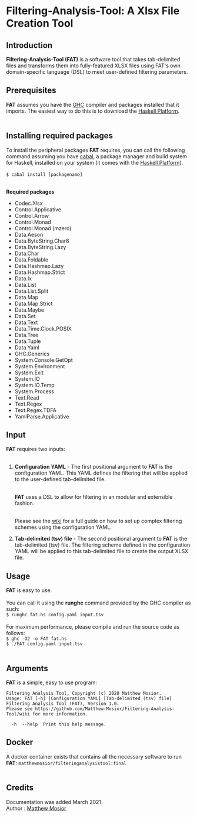 # Filtering-Analysis-Tool: A Xlsx File Creation Tool

## Introduction

**Filtering-Analysis-Tool (FAT)** is a software tool that takes tab-delimited files and transforms them into fully-featured XLSX files using FAT's own domain-specific language (DSL) to meet user-defined filtering parameters.<br/>

## Prerequisites

**FAT** assumes you have the [GHC](https://www.haskell.org/ghc/) compiler and packages installed that it imports.  The easiest way to do this is to download the [Haskell Platform](https://www.haskell.org/platform/).<br/><br/>

## Installing required packages

To install the peripheral packages **FAT** requires, you can call the following command assuming you have [cabal](https://www.haskell.org/cabal/), a package manager and build system for Haskell, installed on your system (it comes with the [Haskell Platform](https://www.haskell.org/platform/)).<br/><br/>
`$ cabal install [packagename]`<br/><br/>

**Required packages**
- Codec.Xlsx
- Control.Applicative
- Control.Arrow
- Control.Monad
- Control.Monad (mzero)
- Data.Aeson
- Data.ByteString.Char8
- Data.ByteString.Lazy
- Data.Char
- Data.Foldable
- Data.Hashmap.Lazy
- Data.Hashmap.Strict
- Data.Ix
- Data.List
- Data.List.Split
- Data.Map
- Data.Map.Strict
- Data.Maybe
- Data.Set
- Data.Text
- Data.Time.Clock.POSIX
- Data.Tree
- Data.Tuple
- Data.Yaml
- GHC.Generics
- System.Console.GetOpt
- System.Environment
- System.Exit
- System.IO
- System.IO.Temp
- System.Process
- Text.Read
- Text.Regex
- Text.Regex.TDFA
- YamlParse.Applicative

## Input

**FAT** requires two inputs:<br/><br/>

  1. **Configuration YAML** - The first positional argument to **FAT** is the configuration YAML.  This YAML defines the filtering that will be applied to the user-defined tab-delimited file.<br/><br/>

     **FAT** uses a DSL to allow for filtering in an modular and extensible fashion.<br/><br/>

     Please see the [wiki](https://github.com/Matthew-Mosior/Filtering-Analysis-Tool/wiki) for a full guide on how to set up complex filtering schemes using the configuration YAML.

  2. **Tab-delimited (tsv) file** - The second positional argument to **FAT** is the tab-delimited (tsv) file.  The filtering scheme defined in the configuration YAML will be applied to this tab-delimited file to create the output XLSX file.

## Usage

**FAT** is easy to use.<br/><br/>
You can call it using the **runghc** command provided by the GHC compiler as such:<br/>
`$ runghc fat.hs config.yaml input.tsv`<br/><br/>
For maximum performance, please compile and run the source code as follows:<br/>
`$ ghc -O2 -o FAT fat.hs`<br/>
`$ ./FAT config.yaml input.tsv`<br/><br/>

## Arguments

**FAT** is a simple, easy to use program:<br/>
```
Filtering Analysis Tool, Copyright (c) 2020 Matthew Mosior.
Usage: FAT [-h] [Configuration YAML] [Tab-delimited (tsv) file]
Filtering Analysis Tool (FAT), Version 1.0.
Please see https://github.com/Matthew-Mosior/Filtering-Analysis-Tool/wiki for more information.

  -h  --help  Print this help message.
```

## Docker

A docker container exists that contains all the necessary software to run **FAT**: `matthewmosior/filteringanalysistool:final`<br/><br/>

## Credits

Documentation was added March 2021.<br/>
Author : [Matthew Mosior](https://github.com/Matthew-Mosior)
